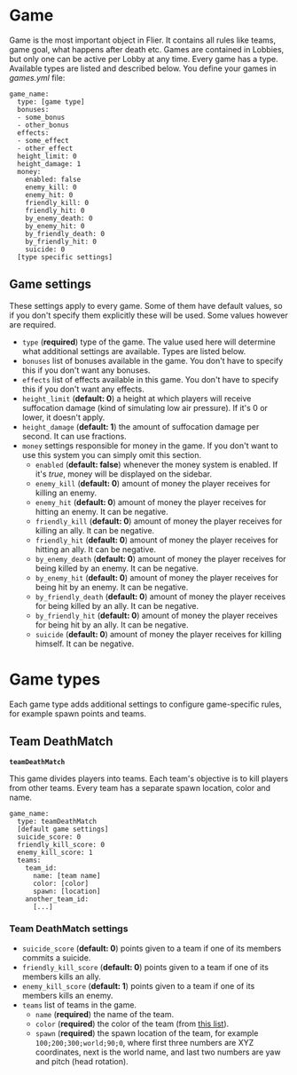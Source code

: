 # Game

Game is the most important object in Flier. It contains all rules like teams, game goal, what happens after death etc. Games are contained in Lobbies, but only one can be active per Lobby at any time. Every game has a type. Available types are listed and described below. You define your games in _games.yml_ file:

```
game_name:
  type: [game type]
  bonuses:
  - some_bonus
  - other_bonus
  effects:
  - some_effect
  - other_effect
  height_limit: 0
  height_damage: 1
  money:
    enabled: false
    enemy_kill: 0
    enemy_hit: 0
    friendly_kill: 0
    friendly_hit: 0
    by_enemy_death: 0
    by_enemy_hit: 0
    by_friendly_death: 0
    by_friendly_hit: 0
    suicide: 0
  [type specific settings]
```

## Game settings

These settings apply to every game. Some of them have default values, so if you don't specify them explicitly these will be used. Some values however are required.

* `type` (**required**) type of the game. The value used here will determine what additional settings are available. Types are listed below.
* `bonuses` list of bonuses available in the game. You don't have to specify this if you don't want any bonuses.
* `effects` list of effects available in this game. You don't have to specify this if you don't want any effects.
* `height_limit` (**default: 0**) a height at which players will receive suffocation damage (kind of simulating low air pressure). If it's 0 or lower, it doesn't apply.
* `height_damage` (**default: 1**) the amount of suffocation damage per second. It can use fractions.
* `money` settings responsible for money in the game. If you don't want to use this system you can simply omit this section.
  * `enabled` (**default: false**) whenever the money system is enabled. If it's _true_, money will be displayed on the sidebar.
  * `enemy_kill` (**default: 0**) amount of money the player receives for killing an enemy.
  * `enemy_hit` (**default: 0**) amount of money the player receives for hitting an enemy. It can be negative.
  * `friendly_kill` (**default: 0**) amount of money the player receives for killing an ally. It can be negative.
  * `friendly_hit` (**default: 0**) amount of money the player receives for hitting an ally. It can be negative.
  * `by_enemy_death` (**default: 0**) amount of money the player receives for being killed by an enemy. It can be negative.
  * `by_enemy_hit` (**default: 0**) amount of money the player receives for being hit by an enemy. It can be negative.
  * `by_friendly_death` (**default: 0**) amount of money the player receives for being killed by an ally. It can be negative.
  * `by_friendly_hit` (**default: 0**) amount of money the player receives for being hit by an ally. It can be negative.
  * `suicide` (**default: 0**) amount of money the player receives for killing himself. It can be negative.

# Game types

Each game type adds additional settings to configure game-specific rules, for example spawn points and teams.

## Team DeathMatch

**`teamDeathMatch`**

This game divides players into teams. Each team's objective is to kill players from other teams. Every team has a separate spawn location, color and name.

```
game_name:
  type: teamDeathMatch
  [default game settings]
  suicide_score: 0
  friendly_kill_score: 0
  enemy_kill_score: 1
  teams:
    team_id:
      name: [team name]
      color: [color]
      spawn: [location]
    another_team_id:
      [...]
```

### Team DeathMatch settings

* `suicide_score` (**default: 0**) points given to a team if one of its members commits a suicide.
* `friendly_kill_score` (**default: 0**) points given to a team if one of its members kills an ally.
* `enemy_kill_score` (**default: 1**) points given to a team if one of its members kills an enemy.
* `teams` list of teams in the game.
  * `name` (**required**) the name of the team.
  * `color` (**required**) the color of the team (from [this list](https://hub.spigotmc.org/javadocs/spigot/org/bukkit/ChatColor.html)).
  * `spawn` (**required**) the spawn location of the team, for example `100;200;300;world;90;0`, where first three numbers are XYZ coordinates, next is the world name, and last two numbers are yaw and pitch (head rotation).
